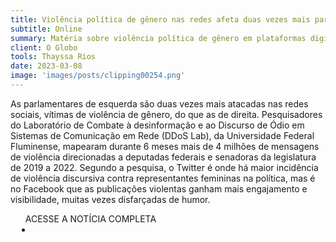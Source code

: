 ```yaml
---
title: Violência política de gênero nas redes afeta duas vezes mais parlamentares de esquerda que as de direita
subtitle: Online
summary: Matéria sobre violência política de gênero em plataformas digitais
client: O Globo
tools: Thayssa Rios
date: 2023-03-08
image: 'images/posts/clipping00254.png'
---
```


As parlamentares de esquerda são duas vezes mais atacadas nas redes sociais, vítimas de violência de gênero, do que as de direita. Pesquisadores do Laboratório de Combate à desinformação e ao Discurso de Ódio em Sistemas de Comunicação em Rede (DDoS Lab), da Universidade Federal Fluminense, mapearam durante 6 meses mais de 4 milhões de mensagens de violência direcionadas a deputadas federais e senadoras da legislatura de 2019 a 2022. Segundo a pesquisa, o Twitter é onde há maior incidência de violência discursiva contra representantes femininas na política, mas é no Facebook que as publicações violentas ganham mais engajamento e visibilidade, muitas vezes disfarçadas de humor.

<div class="post__share"><ul class="share__list list-reset">ACESSE A NOTÍCIA COMPLETA<li class="share__item" style="margin-left: 10px"><a class="share__link share__facebook" style="background: #fa5657" href="https://oglobo.globo.com/blogs/sonar-a-escuta-das-redes/post/2023/03/violencia-politica-de-genero-nas-redes-afeta-duas-vezes-mais-parlamentares-de-esquerda-que-as-de-direita.ghtml" title="Link" rel="nofollow"><i class="fa-solid fa-link"></i></a></li></ul></div>
<!-- <div class="gallery-box"><div class="gallery"><img src="/clipping/images/example-1.jpg" loading="lazy" alt="Project"><img src="/clipping/images/example-2.jpg" loading="lazy" alt="Project"></div><em>Gallery / <a href="https://www.freepik.com/" target="_blank">Freepic</a></em></div> -->
